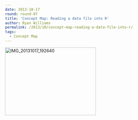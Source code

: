 ```yaml
---
date: 2013-10-17
round: round-07
title: 'Concept Map: Reading a data file into R'
author: Ryan Williams
permalink: /2013/10/concept-map-reading-a-data-file-into-r/
tags:
  - Concept Map
---
```

[<img class="alignnone size-medium wp-image-4846" alt="IMG_20131017_192640" src="http://teaching.software-carpentry.org/wp-content/uploads/2013/10/IMG_20131017_192640-300x225.jpg" width="300" height="225" />][1]

 [1]: http://teaching.software-carpentry.org/wp-content/uploads/2013/10/IMG_20131017_192640.jpg
